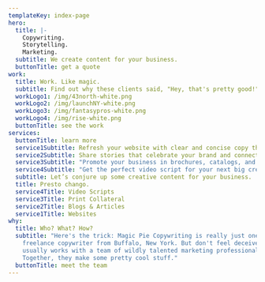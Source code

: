 ```yaml
---
templateKey: index-page
hero:
  title: |-
    Copywriting. 
    Storytelling. 
    Marketing.
  subtitle: We create content for your business.
  buttonTitle: get a quote
work:
  title: Work. Like magic.
  subtitle: Find out why these clients said, "Hey, that's pretty good!"
  workLogo1: /img/43north-white.png
  workLogo2: /img/launchNY-white.png
  workLogo3: /img/fantasypros-white.png
  workLogo4: /img/rise-white.png
  buttonTitle: see the work
services:
  buttonTitle: learn more
  service1Subtitle: Refresh your website with clear and concise copy that resonates.
  service2Subtitle: Share stories that celebrate your brand and connect with customers.
  service3Subtitle: "Promote your business in brochures, catalogs, and more. "
  service4Subtitle: "Get the perfect video script for your next big creative campaign. "
  subtitle: Let’s conjure up some creative content for your business.
  title: Presto chango.
  service4Title: Video Scripts
  service3Title: Print Collateral
  service2Title: Blogs & Articles
  service1Title: Websites
why:
  title: Who? What? How?
  subtitle: "Here's the trick: Magic Pie Copywriting is really just one guy—a
    freelance copywriter from Buffalo, New York. But don't feel deceived! He
    usually works with a team of wildly talented marketing professionals.
    Together, they make some pretty cool stuff."
  buttonTitle: meet the team
---
```

